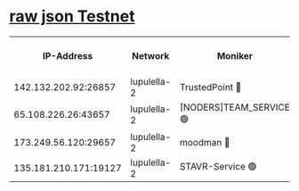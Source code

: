 [raw json Testnet](https://rpc-check.jaclalt.stavr.tech/jaclalt/rpc-jaclalt-result.json)
=

<table><tr><th>IP-Address</th><th>Network</th><th>Moniker</th><th>Latest Block Height</th><th>Earliest Block Height</th><th>Catching Up</th><th>Tx Index</th><th>Voting Power</th><th>Scan Time</th></tr><tr><td>142.132.202.92:26857</td><td>lupulella-2</td><td>TrustedPoint 🔴</td><td>6818568</td><td>6282001</td><td>False</td><td>off</td><td>5</td><td>2024-02-24T17:11:07.728277876UTC</td></tr><tr><td>65.108.226.26:43657</td><td>lupulella-2</td><td>[NODERS]TEAM_SERVICE 🟢</td><td>6818568</td><td>6282001</td><td>False</td><td>on</td><td>0</td><td>2024-02-24T17:11:08.040742883UTC</td></tr><tr><td>173.249.56.120:29657</td><td>lupulella-2</td><td>moodman 🔴</td><td>6818568</td><td>6718568</td><td>False</td><td>off</td><td>1075134</td><td>2024-02-24T17:11:07.477581064UTC</td></tr><tr><td>135.181.210.171:19127</td><td>lupulella-2</td><td>STAVR-Service 🟢</td><td>6818567</td><td>6817001</td><td>False</td><td>on</td><td>0</td><td>2024-02-24T17:10:58.901606217UTC</td></tr></table>
